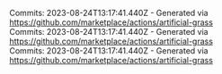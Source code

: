 Commits: 2023-08-24T13:17:41.440Z - Generated via https://github.com/marketplace/actions/artificial-grass
<br>
Commits: 2023-08-24T13:17:41.440Z - Generated via https://github.com/marketplace/actions/artificial-grass
<br>
Commits: 2023-08-24T13:17:41.440Z - Generated via https://github.com/marketplace/actions/artificial-grass
<br>
